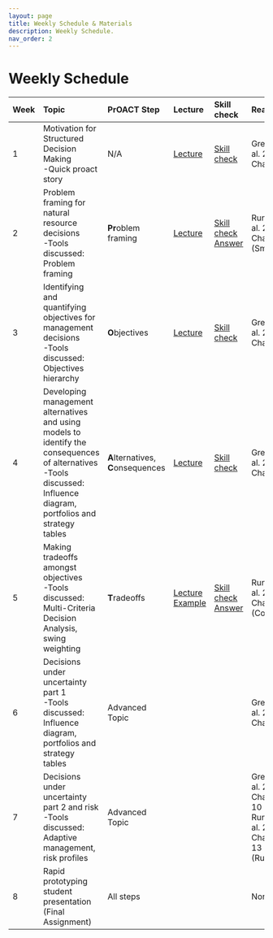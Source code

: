 ```yaml
---
layout: page
title: Weekly Schedule & Materials
description: Weekly Schedule.
nav_order: 2
---
```


# Weekly Schedule


| Week | Topic                                                                                                                                                                     | PrOACT Step                             | Lecture                                                                                                                               | Skill check                                                                                                                                 | Readings                                                              |
|:---- |:--------------------------------------------------------------------------------------------------------------------------------------------------------------------------|:----------------------------------------|:--------------------------------------------------------------------------------------------------------------------------------------|:--------------------------------------------------------------------------------------------------------------------------------------------|:----------------------------------------------------------------------|
| 1    | Motivation for Structured Decision Making <br> -Quick proact story                                                                                                        | N/A                                     | [Lecture](material/Week1-Intro/Week1_SDM_Mizzou.pdf)                                                                                  | [Skill check](material/Week1-Intro/SkillCheckWeek1.pdf)                                                                                     |  Gregory et al. 2012 Chapter 1                                        |   
| 2    | Problem framing for natural resource decisions <br> -Tools discussed: Problem framing                                                                                     |**Pr**oblem framing                      | [Lecture](material/Week2-ProblemFraming/Week2_SDM_Mizzou.pdf)                                                                         | [Skill check](material/Week2-ProblemFraming/SkillCheckWeek2.pdf) <br> [Answer](material/Week2-ProblemFraming/SkillCheckWeek2-Answers.pdf)   | Runge et al. 2020 Chapter 2 (Smith)                                   |
| 3    | Identifying and quantifying objectives for management decisions <br> -Tools discussed: Objectives hierarchy                                                               |**O**bjectives                           | [Lecture](material/Week3-Objectives/Week3_SDM_Mizzou.pdf)                                                                             | [Skill check](material/Week3-Objectives/SkillCheckWeek3.pdf)                                                                                | Gregory et al. 2012 Chapter 4                                         |
| 4    | Developing management alternatives and using models to identify the consequences of alternatives <br> -Tools discussed: Influence diagram, portfolios and strategy tables | **A**lternatives, <br> **C**onsequences | [Lecture](material/Week4-Alternatives-Consequences/Week4_SDM_Mizzou.pdf)                                                              | [Skill check](material/Week4-Alternatives-Consequences/SkillCheckWeek4.pdf)                                                                 | Gregory et al. 2012 Chapter 7                                         |
| 5    | Making tradeoffs amongst objectives <br> -Tools discussed: Multi-Criteria Decision Analysis, swing weighting                                                              | **T**radeoffs                           | [Lecture](material/Week4-Alternatives-Consequences/Week4_SDM_Mizzou.pdf) <br> [Example](material/Week5-Tradeoffs/Week5-Example.xlsx)  | [Skill check](material/Week5-Tradeoffs/Week5-Skillcheck.xlsx) <br> [Answer](material/Week5-Tradeoffs/Week5-Skillcheck-Completed.xlsx)       | Runge et al. 2020 Chapter 5 (Converse)                                |
| 6    | Decisions under uncertainty part 1 <br> -Tools discussed: Influence diagram, portfolios and strategy tables                                                               | Advanced Topic                          |                                                                                                                                       |                                                                                                                                             | Gregory et al. 2012 Chapter 7                                         |
| 7    | Decisions under uncertainty part 2 and risk <br> -Tools discussed: Adaptive management, risk profiles                                                                     | Advanced Topic                          |                                                                                                                                       |                                                                                                                                             | Gregory et al. 2012 Chapter 10 & Runge et al. 2020 Chapter 13 (Runge) |
| 8    | Rapid prototyping student presentation (Final Assignment)                                                                                                                 | All steps                               |                                                                                                                                       |                                                                                                                                             | None                                                                  |

                                                    
